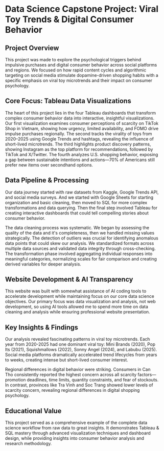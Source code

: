 # Data Science Capstone Project: Viral Toy Trends & Digital Consumer Behavior

## Project Overview

This project was made to explore the psychological triggers behind impulsive purchases and digital consumer behavior across social platforms and regions. We focused on how rapid content cycles and algorithmic targeting on social media stimulate dopamine-driven shopping habits with a specific emphasis on viral toy microtrends and their impact on consumer psychology.

## Core Focus: Tableau Data Visualizations

The heart of this project lies in the four Tableau dashboards that transform complex consumer behavior data into interactive, insightful visualizations. Our first visualization examines consumer perceptions of scarcity on TikTok Shop in Vietnam, showing how urgency, limited availability, and FOMO drive impulse purchases regionally. The second tracks the virality of toys from 2020–2025 using Google Trends and hashtags, revealing the influence of short-lived microtrends. The third highlights product discovery patterns, showing Instagram as the top platform for recommendations, followed by TikTok and X/Twitter. The fourth analyzes U.S. shopping behavior, exposing a gap between sustainable intentions and actions—70% of Americans still prefer new items over secondhand options.

## Data Pipeline & Processing

Our data journey started with raw datasets from Kaggle, Google Trends API, and social media surveys. And we started with Google Sheets for starting organization and basic cleaning, then moved to SQL for more complex transformations and data querying. Then the final step involved Tableau for creating interactive dashboards that could tell compelling stories about consumer behavior.

The data cleaning process was systematic. We began by assessing the quality of the data and it's completeness, then we handled missing values strategically. The detection of outliers was crucial for identifying anomalous data points that could skew our analysis. We standardized formats across multiple data sources and validated data integrity through cross-checking. The transformation phase involved aggregating individual responses into meaningful categories, normalizing scales for fair comparison and creating derived variables for deeper analysis.

## Website Development & AI Transparency

This website was built with somewhat assistance of AI coding tools to accelerate development while maintaining focus on our core data science objectives. Our primary focus was data visualization and analysis, not web development, so using AI tools allowed me to spend more time on data cleaning and analysis while ensuring professional website presentation.

## Key Insights & Findings

Our analysis revealed fascinating patterns in viral toy microtrends. Each year from 2020-2025 had one dominant viral toy: Mini Brands (2020), Pop Its (2021), Squishmallows (2022), Sonny Angel (2024), and Labubu (2025). Social media platforms dramatically accelerated trend lifecycles from years to weeks, creating intense but short-lived consumer interest.

Regional differences in digital behavior were striking. Consumers in Can Tho consistently reported the highest concern across all scarcity factors—promotion deadlines, time limits, quantity constraints, and fear of stockouts. In contrast, provinces like Tra Vinh and Soc Trang showed lower levels of scarcity concern, revealing regional differences in digital shopping psychology.

## Educational Value

This project served as a comprehensive example of the complete data science workflow from raw data to great insights. It demonstrates Tableau & SQL mastery through advanced visualization techniques and dashboard design, while providing insights into consumer behavior analysis and research methodology.
